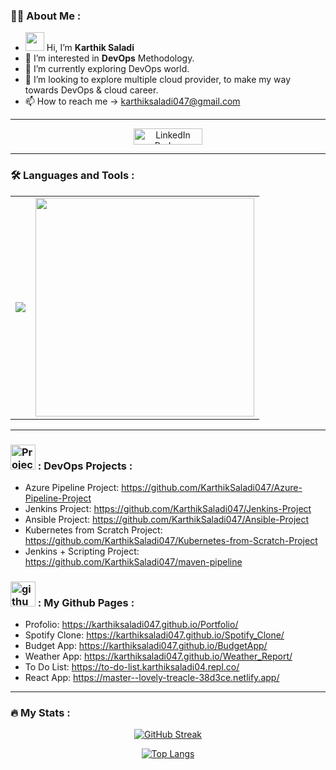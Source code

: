 ### :man_technologist: About Me :

- <img src="https://media.giphy.com/media/hvRJCLFzcasrR4ia7z/giphy.gif" width="30"/> Hi, I’m <b>Karthik Saladi</b>
- 👀 I’m interested in <b>DevOps</b> Methodology.
- 🌱 I’m currently exploring DevOps world.
- 💞️ I’m looking to explore multiple cloud provider, to make my way towards DevOps & cloud career.
- 📫 How to reach me -> karthiksaladi047@gmail.com

---

<div align="center">
  <a href="https://www.linkedin.com/in/sai-sampath-karthik-saladi-76a42a259">
    <img src="https://www.freepnglogos.com/uploads/linkedin-logo-transparent-png-25.png" width="110" height="26" alt="LinkedIn Badge"/>
  </a><br>
  <img src="https://komarev.com/ghpvc/?username=KarthikSaladi047&style=flat-square&color=blue" alt=""/>
</div>

---
### :hammer_and_wrench: Languages and Tools :
<table>
  <tr>
     <td>
      <div align="center">
        <img src="https://user-images.githubusercontent.com/105864615/229983421-6f31f2de-4772-4525-aa89-1f16cc59e066.gif" />
      </div>
    </td>
    <td>
      <div id="header" align="center">
        <img src="https://media.giphy.com/media/f3iwJFOVOwuy7K6FFw/giphy.gif" width="350"><br>
      </div>
    </td>
  </tr>
</table>

---
### <img src="https://cdn-icons-png.flaticon.com/512/1087/1087815.png" title="Projects" alt="Projects" width="40" height="40"/> : DevOps Projects :
- Azure Pipeline Project: https://github.com/KarthikSaladi047/Azure-Pipeline-Project
- Jenkins Project: https://github.com/KarthikSaladi047/Jenkins-Project
- Ansible Project: https://github.com/KarthikSaladi047/Ansible-Project
- Kubernetes from Scratch Project: https://github.com/KarthikSaladi047/Kubernetes-from-Scratch-Project
- Jenkins + Scripting Project: https://github.com/KarthikSaladi047/maven-pipeline

### <img src="https://logos-download.com/wp-content/uploads/2016/09/GitHub_logo.png" title="github" alt="github" width="40" height="40"/> : My Github Pages :

- Profolio: https://karthiksaladi047.github.io/Portfolio/
- Spotify Clone: https://karthiksaladi047.github.io/Spotify_Clone/
- Budget App: https://karthiksaladi047.github.io/BudgetApp/
- Weather App: https://karthiksaladi047.github.io/Weather_Report/
- To Do List: https://to-do-list.karthiksaladi04.repl.co/
- React App: https://master--lovely-treacle-38d3ce.netlify.app/

---

### :fire: My Stats :
<div id="stats" align="center">
  
  [![GitHub Streak](http://github-readme-streak-stats.herokuapp.com?user=KarthikSaladi047&theme=dark&hide_border=true&border_radius=60&date_format=j%20M%5B%20Y%5D)](https://git.io/streak-stats)

  [![Top Langs](https://github-readme-stats.vercel.app/api/top-langs/?username=KarthikSaladi047&layout=compact)](https://github.com/anuraghazra/github-readme-stats)
</div>


<!---
KarthikSaladi047/KarthikSaladi047 is a ✨ special ✨ repository because its `README.md` (this file) appears on your GitHub profile.
You can click the Preview link to take a look at your changes.
--->
